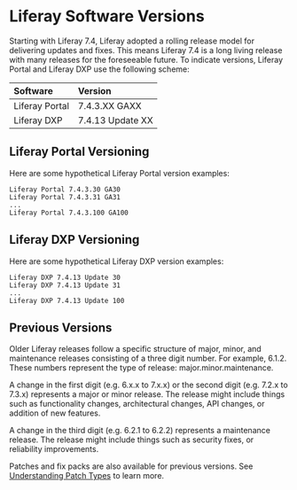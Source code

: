 # Liferay Software Versions

Starting with Liferay 7.4, Liferay adopted a rolling release model for delivering updates and fixes. This means Liferay 7.4 is a long living release with many releases for the foreseeable future. To indicate versions, Liferay Portal and Liferay DXP use the following scheme:

| Software | Version |
| :--- | :--- |
| Liferay Portal | 7.4.3.XX GAXX |
| Liferay DXP | 7.4.13 Update XX |

## Liferay Portal Versioning

Here are some hypothetical Liferay Portal version examples:

```
Liferay Portal 7.4.3.30 GA30
Liferay Portal 7.4.3.31 GA31
...
Liferay Portal 7.4.3.100 GA100
```

## Liferay DXP Versioning

Here are some hypothetical Liferay DXP version examples:

```
Liferay DXP 7.4.13 Update 30
Liferay DXP 7.4.13 Update 31
...
Liferay DXP 7.4.13 Update 100
```

## Previous Versions

Older Liferay releases follow a specific structure of major, minor, and maintenance releases consisting of a three digit number. For example, 6.1.2. These numbers represent the type of release: major.minor.maintenance.

A change in the first digit (e.g. 6.x.x to 7.x.x) or the second digit (e.g. 7.2.x to 7.3.x) represents a major or minor release. The release might include things such as functionality changes, architectural changes, API changes, or addition of new features.

A change in the third digit (e.g. 6.2.1 to 6.2.2) represents a maintenance release. The release might include things such as security fixes, or reliability improvements.

Patches and fix packs are also available for previous versions. See [Understanding Patch Types](../maintaining-a-liferay-installation/patching-dxp-7-3-and-earlier/understanding-patch-types-for-dxp-7-3-and-earlier.md) to learn more.
